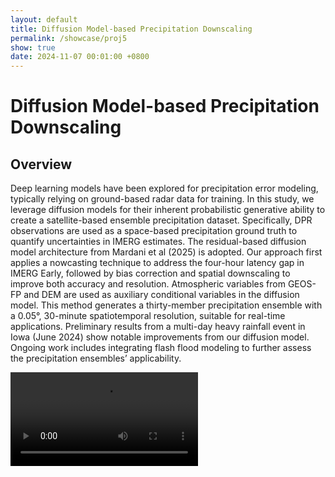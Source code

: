 ```yaml
---
layout: default
title: Diffusion Model-based Precipitation Downscaling
permalink: /showcase/proj5
show: true
date: 2024-11-07 00:01:00 +0800
---
```


# Diffusion Model-based Precipitation Downscaling
## Overview
Deep learning models have been explored for precipitation error modeling, typically relying on ground-based radar data for training. In this study, we leverage diffusion models for their inherent probabilistic generative ability to create a satellite-based ensemble precipitation dataset. Specifically, DPR observations are used as a space-based precipitation ground truth to quantify uncertainties in IMERG estimates. The residual-based diffusion model architecture from Mardani et al (2025) is adopted. Our approach first applies a nowcasting technique to address the four-hour latency gap in IMERG Early, followed by bias correction and spatial downscaling to improve both accuracy and resolution. Atmospheric variables from GEOS-FP and DEM are used as auxiliary conditional variables in the diffusion model. This method generates a thirty-member precipitation ensemble with a 0.05°, 30-minute spatiotemporal resolution, suitable for real-time applications. Preliminary results from a multi-day heavy rainfall event in Iowa (June 2024) show notable improvements from our diffusion model. Ongoing work includes integrating flash flood modeling to further assess the precipitation ensembles’ applicability.


<div class="text-center mt-4">
  <video data-src="{{ 'assets/images/proj55_2.mp4' | relative_url }}" class="lazy w-100 rounded" src="{{ '/assets/images/empty_300x200.png' | relative_url }}" alt="Diffusion">
</div>


